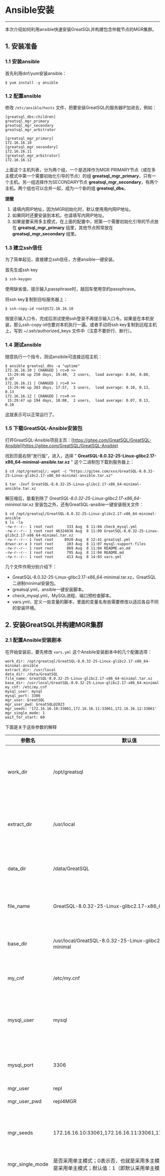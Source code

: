 # Ansible安装
---

本次介绍如何利用ansible快速安装GreatSQL并构建包含仲裁节点的MGR集群。

## 1. 安装准备

### 1.1 安装ansible

首先利用dnf/yum安装ansible：
```
$ yum install -y ansible
```

### 1.2 配置ansible

修改 `/etc/ansible/hosts` 文件，把要安装GreatSQL的服务器IP加进去，例如：
```
[greatsql_dbs:children]
greatsql_mgr_primary
greatsql_mgr_secondary
greatsql_mgr_arbitrator

[greatsql_mgr_primary]
172.16.16.10
[greatsql_mgr_secondary]
172.16.16.11
[greatsql_mgr_arbitrator]
172.16.16.12
```

上面这个主机列表，分为两个组，一个是选择作为MGR PRIMARY节点（或在多主模式中第一个需要初始化引导的节点）的组 **greatsql_mgr_primary**，只有一个主机。另一组选择作为SECONDARY节点 **greatsql_mgr_secondary**，有两个主机。两个组也可以合并一起，成为一个新的组 **greatsql_dbs**。

**提醒**
1. 请填内网IP地址，因为MGR初始化时，默认使用用内网IP地址。
2. 如果同时还要安装到本机，也请填写内网IP地址。
3. 如果是要采用多主模式，在上面的配置中，把第一个需要初始化引导的节点放在 **greatsql_mgr_primary** 组里，其他节点照常放在 **greatsql_mgr_secondary** 组里。

### 1.3 建立ssh信任
为了简单起见，直接建立ssh信任，方便ansible一键安装。

首先生成ssh key
```
$ ssh-keygen
```
使用缺省值，提示输入passphrase时，敲回车使用空的passphrase。

将ssh key复制到目标服务器上：
```
$ ssh-copy-id root@172.16.16.10
```
按提示输入口令，完成后测试使用ssh登录不再提示输入口令。如果是在本机安装，那么ssh-copy-id也要对本机执行一遍。或者手动将ssh key复制到远程主机上，写到 ~/.ssh/authorized_keys 文件中（注意不要折行、断行）。

### 1.4 测试ansible
随意执行一个指令，测试ansibile可连接远程主机：
```
$ ansible greatsql_dbs -a "uptime"
172.16.16.10 | CHANGED | rc=0 >>
 15:29:46 up 250 days, 19:40,  2 users,  load average: 0.04, 0.08, 0.07
172.16.16.11 | CHANGED | rc=0 >>
 15:29:46 up 303 days, 17:57,  3 users,  load average: 0.10, 0.13, 0.13
172.16.16.12 | CHANGED | rc=0 >>
 15:29:47 up 194 days, 18:08,  2 users,  load average: 0.07, 0.13, 0.10
```
这就表示可以正常运行了。

### 1.5 下载GreatSQL-Ansible安装包

打开GreatSQL-Ansible项目主页：[https://gitee.com/GreatSQL/GreatSQL-Ansible](https://gitee.com/GreatSQL/GreatSQL-Ansible)

找到页面右侧“发行版”，进入，选择 " **GreatSQL-8.0.32-25-Linux-glibc2.17-x86_64-minimal-ansible.tar.xz** " 这个二进制包下载到服务器上：

```
$ cd /opt/greatsql/; wget -c "https://gitee.com/xxx/GreatSQL-8.0.32-25-Linux-glibc2.17-x86_64-minimal-ansible.tar.xz"

$ tar -Jxvf GreatSQL-8.0.32-25-Linux-glibc2.17-x86_64-minimal-ansible.tar.xz
```

解压缩后，能看到除了 *GreatSQL-8.0.32-25-Linux-glibc2.17-x86_64-minimal.tar.xz* 安装包之外，还有GreatSQL-ansible一键安装相关文件：
```
$ cd /opt/greatsql/GreatSQL-8.0.32-25-Linux-glibc2.17-x86_64-minimal-ansible
$ ls -la
-rw-r--r-- 1 root root      333 Aug  8 11:04 check_mysql.yml
-rw-r--r-- 1 root root 46324036 Aug  8 11:09 GreatSQL-8.0.32-25-Linux-glibc2.17-x86_64-minimal.tar.xz
-rw-r--r-- 1 root root     8920 Aug  8 12:41 greatsql.yml
drwxr-xr-x 3 root root      103 Aug  8 11:07 mysql-support-files
-rw-r--r-- 1 root root      869 Aug  8 11:04 README.en.md
-rw-r--r-- 1 root root      795 Aug  8 11:04 README.md
-rw-r--r-- 1 root root      413 Aug  8 14:03 vars.yml
```
几个文件作用分别介绍下：
- GreatSQL-8.0.32-25-Linux-glibc2.17-x86_64-minimal.tar.xz，GreatSQL二进制minimal安装包。
- greatsql.yml，ansible一键安装脚本。
- check_mysql.yml，MySQL进程、端口预检查脚本。
- vars.yml，定义一些变量的脚本，里面的变量名有些需要修改以适应各自不同的安装环境。

## 2. 安装GreatSQL并构建MGR集群

### 2.1 配置Ansible安装剧本

在开始安装前，要先修改 `vars.yml` 这个Ansbile安装剧本中的几个配置选项：
```
work_dir: /opt/greatsql/GreatSQL-8.0.32-25-Linux-glibc2.17-x86_64-minimal-ansible
extract_dir: /usr/local
data_dir: /data/GreatSQL
file_name: GreatSQL-8.0.32-25-Linux-glibc2.17-x86_64-minimal.tar.xz
base_dir: /usr/local/GreatSQL-8.0.32-25-Linux-glibc2.17-x86_64-minimal
my_cnf: /etc/my.cnf
mysql_user: mysql
mysql_port: 3306
mgr_user: GreatSQL
mgr_user_pwd: GreatSQL@2023
mgr_seeds: '172.16.16.10:33061,172.16.16.11:33061,172.16.16.12:33061'
mgr_single_mode: 1
wait_for_start: 60
```

下面是关于这些参数的解释

|参数名 | 默认值 | 用途 |
|--- | --- | --- |
|work_dir|/opt/greatsql|工作目录，将下载的安装包放在本目录，可根据需要自行调整|
|extract_dir|/usr/local|GreatSQL二进制包解压缩后放在 /usr/local下，【不建议调整】|
|data_dir|/data/GreatSQL|GreatSQL运行时的datadir，【不建议调整】|
|file_name|GreatSQL-8.0.32-25-Linux-glibc2.17-x86_64-minimal.tar.xz|GreatSQL二进制包文件名，【不建议调整】|
|base_dir|/usr/local/GreatSQL-8.0.32-25-Linux-glibc2.17-x86_64-minimal|GreatSQL的basedir，【不建议调整】|
|my_cnf|/etc/my.cnf|my.cnf配置文件路径，【不建议调整】|
|mysql_user|mysql|运行GreatSQL对应的user、group，【不建议调整】|
|mysql_port|3306|GreatSQL运行时的监听端口，【不建议调整】|
|mgr_user|repl|MGR账户|
|mgr_user_pwd|repl4MGR|MGR账户密码|
|mgr_seeds|172.16.16.10:33061,172.16.16.11:33061,172.16.16.12:33061|定义MGR运行时各节点的IP+端口列表，【需要自行调整】|
|mgr_single_mode|是否采用单主模式；0表示否，也就是采用多主模式；1表示是，也就是采用单主模式；默认值：1（即默认采用单主模式）|
|wait_for_start|60|初次启动时，要先进行一系列数据文件初始化等工作，后面的MGR初始化工作要等待前面的先完成，如果第一安装失败，可以将这个时间加长|

**提醒：**
1. 除了修改work_dir和mgr_seeds参数外，其他的都请谨慎修改，否则可能会提示找不到文件目录等错误。
2. 如果是要采用多主模式，在`/etc/ansible/hosts` 文件中，把第一个需要初始化引导的节点放在 **greatsql_mgr_primary** 组里，其他节点照常放在 **greatsql_mgr_secondary** 组里。

### 2.2 开始ansible安装

执行下面的命令一键完成GreatSQL的安装、初始化，加入systemd服务、以及MGR初始化等所有工作：
```
$ cd /opt/greatsql/GreatSQL-8.0.32-25-Linux-glibc2.17-x86_64-minimal-ansible
$ ls -la
-rw-r--r-- 1 root root      333 Aug  8 11:04 check_mysql.yml
-rw-r--r-- 1 root root 46324036 Aug  8 11:09 GreatSQL-8.0.32-25-Linux-glibc2.17-x86_64-minimal.tar.xz
-rw-r--r-- 1 root root     8920 Aug  8 12:41 greatsql.yml
drwxr-xr-x 3 root root      103 Aug  8 11:07 mysql-support-files
-rw-r--r-- 1 root root      869 Aug  8 11:04 README.en.md
-rw-r--r-- 1 root root      795 Aug  8 11:04 README.md -rw-r--r-- 1 root root      413 Aug  8 14:03 vars.yml

$ ansible-playbook ./greatsql.yml
```

### 2.3 检查ansible执行过程输出

安装时会先行检查是否已有mysqld进程在运行，或者3306端口上是否已有其他服务，如果是的话，则输出内容可能会是这样的：
```
PLAY [install GreatSQL] *****************************************************************************************************************************

TASK [Gathering Facts] ******************************************************************************************************************************
ok: [172.16.16.10]
ok: [172.16.16.11]
ok: [172.16.16.12]

TASK [check mysql port] *****************************************************************************************************************************
changed: [172.16.16.10]
changed: [172.16.16.11]
changed: [172.16.16.12]

TASK [check mysql processor] ************************************************************************************************************************
changed: [172.16.16.10]
changed: [172.16.16.11]
changed: [172.16.16.12]

TASK [modify selinux config file] *******************************************************************************************************************
skipping: [172.16.16.10]
skipping: [172.16.16.11]
skipping: [172.16.16.12]
```

看到有 **skipping** 以及 **skipped=N** 字样。而如果是正常安装，则会输出类似下面的内容：
```
PLAY [install GreatSQL] *****************************************************************************************************************************

TASK [Gathering Facts] ******************************************************************************************************************************
ok: [172.16.16.10]
ok: [172.16.16.11]
ok: [172.16.16.12]

TASK [check mysql port] *****************************************************************************************************************************
changed: [172.16.16.10]
changed: [172.16.16.11]
changed: [172.16.16.12]
...
PLAY RECAP ******************************************************************************************************************************************
172.16.16.10               : ok=31   changed=20   unreachable=0    failed=0    skipped=0    rescued=0    ignored=2
172.16.16.11               : ok=31   changed=20   unreachable=0    failed=0    skipped=0    rescued=0    ignored=2
172.16.16.12               : ok=31   changed=20   unreachable=0    failed=0    skipped=0    rescued=0    ignored=2
```
有 **ok** 以及 **skipped=0** 字样，这就表示都被正常被执行了，此时应该已经安装成功了，检查一下：
```
$ systemctl status greatsql
● greatsql.service - GreatSQL Server
   Loaded: loaded (/usr/lib/systemd/system/greatsql.service; disabled; vendor preset: disabled)
   Active: active (running) since Tue 2023-08-08 12:26:08 CST; 1h 58min ago
     Docs: man:mysqld(8)
           http://dev.mysql.com/doc/refman/en/using-systemd.html
  Process: 77972 ExecStartPre=/usr/local/GreatSQL-8.0.32-25-Linux-glibc2.28-x86_64-minimal/bin/mysqld_pre_systemd (code=exited, status=0/SUCCESS)
 Main PID: 78043 (mysqld)
   Status: "Server is operational"
    Tasks: 38 (limit: 149064)
   Memory: 367.7M
   CGroup: /system.slice/greatsql.service
           └─78043 /usr/local/GreatSQL-8.0.32-25-Linux-glibc2.28-x86_64-minimal/bin/mysqld

Jul 13 15:46:17 GreatSQL-01 systemd[1]: Starting GreatSQL Server...
Jul 13 15:46:21 GreatSQL-01 systemd[1]: Started GreatSQL Server.
```

检查MGR服务运行状态：
```
[root@GreatSQL][(none)]> SELECT * FROM performance_schema.replication_group_members;
+---------------------------+--------------------------------------+-------------+-------------+--------------+-------------+----------------+
| CHANNEL_NAME              | MEMBER_ID                            | MEMBER_HOST | MEMBER_PORT | MEMBER_STATE | MEMBER_ROLE | MEMBER_VERSION |
+---------------------------+--------------------------------------+-------------+-------------+--------------+-------------+----------------+
| group_replication_applier | ac24eab8-def4-11eb-a5e8-525400e802e2 | GreatSQL-03 |        3306 | ONLINE       | ARBITRATOR  | 8.0.32        |
| group_replication_applier | ac275d97-def4-11eb-9e49-525400fb993a | GreatSQL-02 |        3306 | ONLINE       | SECONDARY   | 8.0.32        |
| group_replication_applier | ac383458-def4-11eb-bf1a-5254002eb6d6 | GreatSQL-01 |        3306 | ONLINE       | PRIMARY     | 8.0.32        |
+---------------------------+--------------------------------------+-------------+-------------+--------------+-------------+----------------+
```
至此，安装完成。


**问题反馈**
---
- [问题反馈 gitee](https://gitee.com/GreatSQL/GreatSQL-Manual/issues)


**联系我们**
---

扫码关注微信公众号

![greatsql-wx](../greatsql-wx.jpg)
